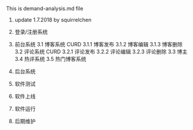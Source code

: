 This is demand-analysis.md file 
1. update 1.7.2018 by squirrelchen

2. 登录/注册系统
3. 前台系统
    3.1 博客系统
        CURD
       3.1.1 博客发布
       3.1.2 博客编辑
       3.1.3 博客删除
    3.2 评论系统
       CURD
       3.2.1 评论发布
       3.2.2 评论编辑 
       3.2.3 评论删除
    3.3 博主
    3.4 热评系统
    3.5 热门博客系统

4. 后台系统
5. 软件测试
6. 软件上线
7. 软件运行
8. 后期维护
